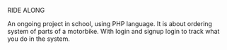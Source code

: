 RIDE ALONG

An ongoing project in school, using PHP language. It is about ordering system of parts of a motorbike. With login and signup login to track what you do in the system.  
